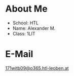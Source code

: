 About Me
===============
* School: HTL
* Name: Alexander M.
* Class: 1LIT

# E-Mail
171witb09@o365.htl-leoben.at 
